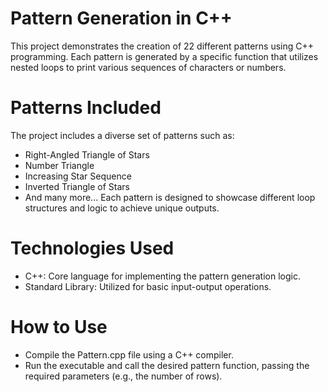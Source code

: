 # Pattern Generation in C++
This project demonstrates the creation of 22 different patterns using C++ programming. Each pattern is generated by a specific function that utilizes nested loops to print various sequences of characters or numbers.

# Patterns Included
The project includes a diverse set of patterns such as:
* Right-Angled Triangle of Stars
* Number Triangle
* Increasing Star Sequence
* Inverted Triangle of Stars
* And many more...
Each pattern is designed to showcase different loop structures and logic to achieve unique outputs.

# Technologies Used
* C++: Core language for implementing the pattern generation logic.
* Standard Library: Utilized for basic input-output operations.
# How to Use
* Compile the Pattern.cpp file using a C++ compiler.
* Run the executable and call the desired pattern function, passing the required parameters (e.g., the number of rows).
